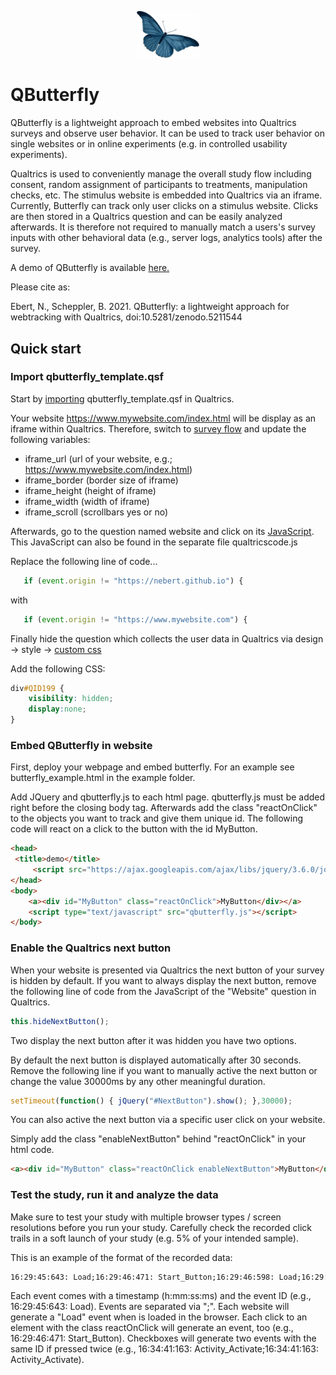 <p align="center">
    <img src="resources/blue_butterfly.png" alt="Butterfly" width="100px" />
</p>

# QButterfly
QButterfly is a lightweight approach to embed websites into Qualtrics surveys and observe user behavior. It can be used to track user behavior on single websites or in online experiments (e.g. in controlled usability experiments). 

Qualtrics is used to conveniently manage the overall study flow including consent, random assignment of participants to treatments, manipulation checks, etc. The stimulus website is embedded into Qualtrics via an iframe. Currently, Butterfly can track only user clicks on a stimulus website. Clicks are then stored in a Qualtrics question and can be easily analyzed afterwards. It is therefore not required to manually match a users's survey inputs with other behavioral data (e.g., server logs, analytics tools) after the survey.

A demo of QButterfly is available [here.](https://immzhaw.eu.qualtrics.com/jfe/form/SV_887kj9vYpIqnBfU) 

Please cite as:

Ebert, N., Scheppler, B. 2021. QButterfly: a lightweight approach for webtracking with Qualtrics, doi:10.5281/zenodo.5211544

## Quick start

### Import qbutterfly_template.qsf

Start by [importing](https://www.qualtrics.com/support/survey-platform/survey-module/survey-tools/import-and-export-surveys/) qbutterfly_template.qsf in Qualtrics. 

Your website https://www.mywebsite.com/index.html will be display as an iframe within Qualtrics. Therefore, switch to [survey flow](https://www.qualtrics.com/support/survey-platform/survey-module/survey-flow/survey-flow-overview/) and update the following variables:
- iframe_url (url of your website, e.g.; https://www.mywebsite.com/index.html)
- iframe_border (border size of iframe)
- iframe_height (height of iframe)
- iframe_width (width of iframe)
- iframe_scroll (scrollbars yes or no)

Afterwards, go to the question named website and click on its [JavaScript](https://www.qualtrics.com/support/survey-platform/survey-module/question-options/add-javascript/). This JavaScript can also be found in the separate file qualtricscode.js

Replace the following line of code... 
```javascript
   if (event.origin != "https://nebert.github.io") {
```
with

```javascript
   if (event.origin != "https://www.mywebsite.com") {
```

Finally hide the question which collects the user data in Qualtrics via design -> style -> [custom css](https://www.qualtrics.com/support/survey-platform/survey-module/look-feel/fonts-and-colors/#AddCustomCSS)

Add the following CSS:

```css
div#QID199 {
    visibility: hidden;
    display:none;
}
```

### Embed QButterfly in website

First, deploy your webpage and embed butterfly. For an example see butterfly_example.html in the example folder.

Add JQuery and qbutterfly.js to each html page. qbutterfly.js must be added right before the closing body tag. Afterwards add the class "reactOnClick" to the objects you want to track and give them unique id. The following code will react on a click to the button with the id MyButton. 

```html
<head>
 <title>demo</title>
     <script src="https://ajax.googleapis.com/ajax/libs/jquery/3.6.0/jquery.min.js"></script>    
</head>
<body>
    <a><div id="MyButton" class="reactOnClick">MyButton</div></a>
    <script type="text/javascript" src="qbutterfly.js"></script>  
</body>
```

### Enable the Qualtrics next button

When your website is presented via Qualtrics the next button of your survey is hidden by default. If you want to always display the next button, remove the following line of code from the JavaScript of the "Website" question in Qualtrics.

```javascript
this.hideNextButton();
```

Two display the next button after it was hidden you have two options.

By default the next button is displayed automatically after 30 seconds. Remove the following line if you want to manually active the next button or change the value 30000ms by any other meaningful duration.

```javascript
setTimeout(function() { jQuery("#NextButton").show(); },30000);
```

You can also active the next button via a specific user click on your website.

Simply add the class "enableNextButton" behind "reactOnClick" in your html code.

```html
<a><div id="MyButton" class="reactOnClick enableNextButton">MyButton</div></a>
```

### Test the study, run it and analyze the data

Make sure to test your study with multiple browser types / screen resolutions before you run your study. Carefully check the recorded click trails in a soft launch of your study (e.g. 5% of your intended sample). 

This is an example of the format of the recorded data:

```html
16:29:45:643: Load;16:29:46:471: Start_Button;16:29:46:598: Load;16:29:46:790: Activity_Button;16:29:46:909: Load;16:29:47:77: Location_Button;16:29:47:223: Load;16:29:47:398: Speech_Button;16:29:47:522: Load;16:29:48:174: Sound_Activate;16:29:48:174: Sound_Activate;16:29:48:949: Sound_Button;16:29:49:83: Load;
```

Each event comes with a timestamp (h:mm:ss:ms) and the event ID (e.g., 16:29:45:643: Load). Events are separated via ";". Each website will generate a "Load" event when is loaded in the browser. Each click to an element with the class reactOnClick will generate an event, too (e.g., 16:29:46:471: Start_Button). Checkboxes will generate two events with the same ID if pressed twice (e.g., 16:34:41:163: Activity_Activate;16:34:41:163: Activity_Activate).
